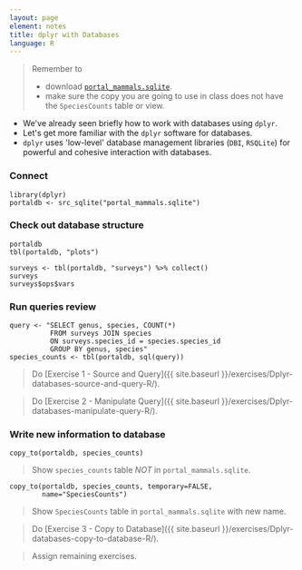 ```yaml
---
layout: page
element: notes
title: dplyr with Databases
language: R
---
```


> Remember to
>    
> * download [`portal_mammals.sqlite`](https://ndownloader.figshare.com/files/2292171).
> * make sure the copy you are going to use in class does not have the `SpeciesCounts` table or view.

* We've already seen briefly how to work with databases using `dplyr`.
* Let's get more familiar with the `dplyr` software for databases.
* `dplyr` uses 'low-level' database management libraries (`DBI`, `RSQLite`)
  for powerful and cohesive interaction with databases. 

### Connect

```
library(dplyr)
portaldb <- src_sqlite("portal_mammals.sqlite")
```

### Check out database structure

```
portaldb
tbl(portaldb, "plots")

surveys <- tbl(portaldb, "surveys") %>% collect()
surveys
surveys$ops$vars
```

### Run queries review

```
query <- "SELECT genus, species, COUNT(*)
          FROM surveys JOIN species
          ON surveys.species_id = species.species_id
          GROUP BY genus, species"
species_counts <- tbl(portaldb, sql(query))
```

> Do [Exercise 1 - Source and Query]({{ site.baseurl }}/exercises/Dplyr-databases-source-and-query-R/).

> Do [Exercise 2 - Manipulate Query]({{ site.baseurl }}/exercises/Dplyr-databases-manipulate-query-R/).


### Write new information to database

```
copy_to(portaldb, species_counts)
```

> Show `species_counts` table *NOT* in `portal_mammals.sqlite`.

```
copy_to(portaldb, species_counts, temporary=FALSE, 
        name="SpeciesCounts")
```

> Show `SpeciesCounts` table in `portal_mammals.sqlite` with new name.


> Do [Exercise 3 - Copy to Database]({{ site.baseurl }}/exercises/Dplyr-databases-copy-to-database-R/).

> Assign remaining exercises.
